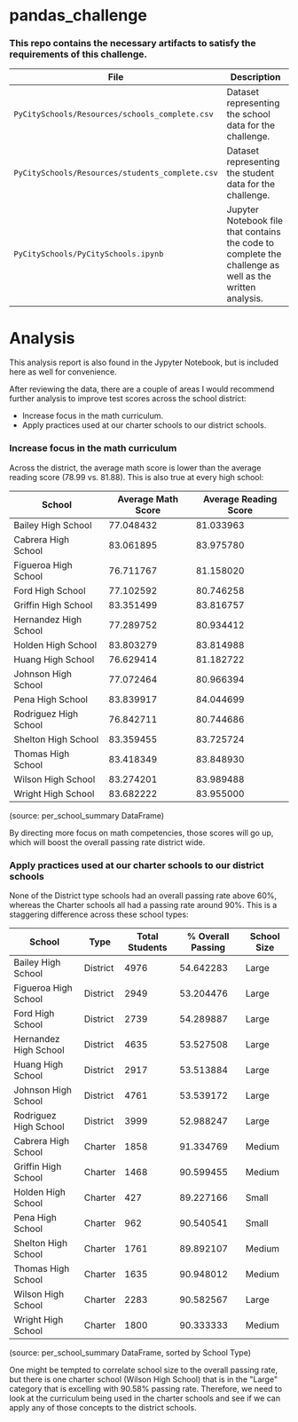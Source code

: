 # pandas_challenge

### This repo contains the necessary artifacts to satisfy the requirements of this challenge.
| File | Description | 
| - | - |
| `PyCitySchools/Resources/schools_complete.csv` | Dataset representing the school data for the challenge. |
| `PyCitySchools/Resources/students_complete.csv` | Dataset representing the student data for the challenge. |
| `PyCitySchools/PyCitySchools.ipynb` | Jupyter Notebook file that contains the code to complete the challenge as well as the written analysis. |

# Analysis

This analysis report is also found in the Jypyter Notebook, but is included here as well for convenience.

After reviewing the data, there are a couple of areas I would recommend further analysis to improve test scores across the school district:
* Increase focus in the math curriculum.
* Apply practices used at our charter schools to our district schools.

### Increase focus in the math curriculum

Across the district, the average math score is lower than the average reading score (78.99 vs. 81.88).  This is also true at every high school:

| School | Average Math Score | Average Reading Score |
|-|-|-|
| Bailey High School	| 77.048432	| 81.033963| 
| Cabrera High School	| 83.061895	| 83.975780| 
| Figueroa High School	| 76.711767	| 81.158020| 
| Ford High School	| 77.102592	| 80.746258| 
| Griffin High School	| 83.351499	| 83.816757| 
| Hernandez High School	| 77.289752	| 80.934412| 
| Holden High School	| 83.803279	| 83.814988| 
| Huang High School	| 76.629414	| 81.182722| 
| Johnson High School	| 77.072464	| 80.966394| 
| Pena High School	| 83.839917	| 84.044699| 
| Rodriguez High School	| 76.842711	| 80.744686| 
| Shelton High School	| 83.359455	| 83.725724| 
| Thomas High School	| 83.418349	| 83.848930| 
| Wilson High School	| 83.274201	| 83.989488| 
| Wright High School	| 83.682222	| 83.955000| 

(source: per_school_summary DataFrame)

By directing more focus on math competencies, those scores will go up, which will boost the overall passing rate district wide.

### Apply practices used at our charter schools to our district schools

None of the District type schools had an overall passing rate above 60%, whereas the Charter schools all had a passing rate around 90%.  This is a staggering difference across these school types:

| School | Type | Total Students | % Overall Passing | School Size|
| - | - | - | - | - |
|Bailey High School	|District	|4976	|54.642283	|Large |(2000-5000)|
|Figueroa High School	|District	|2949	|53.204476	|Large |(2000-5000)|
|Ford High School	|District	|2739	|54.289887	|Large |(2000-5000)|
|Hernandez High School	|District	|4635	|53.527508	|Large |(2000-5000)|
|Huang High School	|District	|2917	|53.513884	|Large |(2000-5000)|
|Johnson High School	|District	|4761	|53.539172	|Large |(2000-5000)|
|Rodriguez High School	|District	|3999	|52.988247	|Large |(2000-5000)|
|Cabrera High School	|Charter	|1858	|91.334769	|Medium| (1000-2000)|
|Griffin High School	|Charter	|1468	|90.599455	|Medium |(1000-2000)|
|Holden High School	|Charter	|427	|89.227166	|Small |(<1000)|
|Pena High School	|Charter	|962	|90.540541	|Small |(<1000)|
|Shelton High School	|Charter	|1761	|89.892107	|Medium |(1000-2000)|
|Thomas High School	|Charter	|1635	|90.948012	|Medium |(1000-2000)|
|Wilson High School	|Charter	|2283	|90.582567	|Large |(2000-5000)|
|Wright High School	|Charter	|1800	|90.333333	|Medium |(1000-2000)| 

(source: per_school_summary DataFrame, sorted by School Type)

One might be tempted to correlate school size to the overall passing rate, but there is one charter school (Wilson High School) that is in the "Large" category that is excelling with 90.58% passing rate.  Therefore, we need to look at the curriculum being used in the charter schools and see if we can apply any of those concepts to the district schools.
